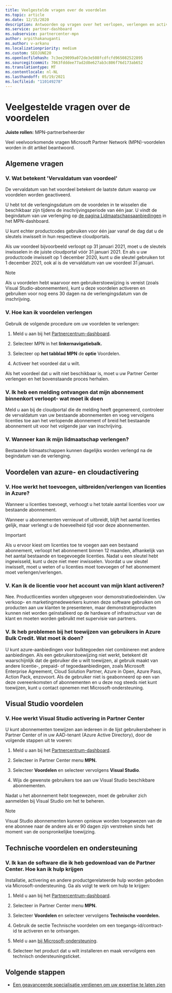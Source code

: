 ```yaml
---
title: Veelgestelde vragen over de voordelen
ms.topic: article
ms.date: 12/15/2020
description: Antwoorden op vragen over het verlopen, verlengen en activeren van licenties voor Azure, cloud, Visual Studio en technische en ondersteuningsvoordelen
ms.service: partner-dashboard
ms.subservice: partnercenter-mpn
author: arpithakanuganti
ms.author: v-arkanu
ms.localizationpriority: medium
ms.custom: SEOJUNE20
ms.openlocfilehash: 7c3ee29099a072de3e508fcdfcfd965082522895
ms.sourcegitcommit: 7063fdddee77ad2d8e627ab3c806f76d173ab652
ms.translationtype: MT
ms.contentlocale: nl-NL
ms.lasthandoff: 05/19/2021
ms.locfileid: "110149278"
---
```

# <a name="benefits-faq"></a>Veelgestelde vragen over de voordelen

**Juiste rollen:** MPN-partnerbeheerder

Veel veelvoorkomende vragen Microsoft Partner Network (MPN)-voordelen worden in dit artikel beantwoord.


## <a name="general-questions"></a>Algemene vragen

### <a name="q-what-does-benefit-expiry-date-mean"></a>V. Wat betekent 'Vervaldatum van voordeel'

De vervaldatum van het voordeel betekent de laatste datum waarop uw voordelen worden geactiveerd.

U hebt tot de verlengingsdatum om de voordelen in te wisselen die beschikbaar zijn tijdens de inschrijvingsperiode van één jaar. U vindt de begindatum van uw verlenging op [de pagina Lidmaatschapsaanbiedingen](https://partner.microsoft.com/dashboard/mpn/offers) in het MPN-dashboard.

U kunt echter productcodes gebruiken voor één jaar vanaf de dag dat u de sleutels inwisselt in hun respectieve cloudportals.

Als uw voordeel bijvoorbeeld verloopt op 31 januari 2021, moet u de sleutels inwisselen in de juiste cloudportal vóór 31 januari 2021. En als u uw productcode inwisselt op 1 december 2020, kunt u die sleutel gebruiken tot 1 december 2021, ook al is de vervaldatum van uw voordeel 31 januari.

>[!NOTE]
>Als u voordelen hebt waarvoor een gebruikerstoewijzing is vereist (zoals Visual Studio-abonnementen), kunt u deze voordelen activeren en gebruiken voor nog eens 30 dagen na de verlengingsdatum van de inschrijving.

### <a name="q-how-do-i-renew-my-benefits"></a>V. Hoe kan ik voordelen verlengen

Gebruik de volgende procedure om uw voordelen te verlengen:

1. Meld u aan bij het [Partnercentrum-dashboard](https://partner.microsoft.com/dashboard/).

2. Selecteer MPN in het **linkernavigatiebalk.**

3. Selecteer op **het tabblad MPN** de **optie** Voordelen.

4. Activeer het voordeel dat u wilt.

Als het voordeel dat u wilt niet beschikbaar is, moet u uw Partner Center verlengen en het bovenstaande proces herhalen.

### <a name="q-i-received-a-notification-informing-me-that-my-subscription-is-expiring-soon---what-should-i-do"></a>V. Ik heb een melding ontvangen dat mijn abonnement binnenkort verloopt- wat moet ik doen

Meld u aan bij de cloudportal die de melding heeft gegenereerd, controleer de vervaldatum van uw bestaande abonnementen en voeg vervolgens licenties toe aan het verlopende abonnement of breid het bestaande abonnement uit voor het volgende jaar van inschrijving.

### <a name="q-when-can-i-renew-my-membership"></a>V. Wanneer kan ik mijn lidmaatschap verlengen?

Bestaande lidmaatschappen kunnen dagelijks worden verlengd na de begindatum van de verlenging.

## <a name="azure-and-cloud-activation-benefits"></a>Voordelen van azure- en cloudactivering

### <a name="q-how-does-adding-extendingrenewing-licenses-work-on-azure"></a>V. Hoe werkt het toevoegen, uitbreiden/verlengen van licenties in Azure?

Wanneer u licenties toevoegt, verhoogt u het totale aantal licenties voor uw bestaande abonnement.

Wanneer u abonnementen vernieuwt of uitbreidt, blijft het aantal licenties gelijk, maar verlengt u de hoeveelheid tijd voor deze abonnementen.

>[!IMPORTANT]
>Als u ervoor kiest om licenties toe te voegen aan een bestaand abonnement, verloopt het abonnement binnen 12 maanden, afhankelijk van het aantal bestaande en toegevoegde licenties. Nadat u een sleutel hebt ingewisseld, kunt u deze niet meer inwisselen. Voordat u uw sleutel inwisselt, moet u weten of u licenties moet toevoegen of het abonnement moet verlengen/verlengen.

### <a name="q-can-i-activate-the-license-on-my-customers-account"></a>V. Kan ik de licentie voor het account van mijn klant activeren?

Nee. Productlicenties worden uitgegeven voor demonstratiedoeleinden. Uw verkoop- en marketingmedewerkers kunnen deze software gebruiken om producten aan uw klanten te presenteren, maar demonstratieproducten kunnen niet worden geïnstalleerd op de hardware of infrastructuur van de klant en moeten worden gebruikt met supervisie van partners.

### <a name="q-im-having-trouble-assigning-users-in-azure-bulk-credit-what-should-i-do"></a>V. Ik heb problemen bij het toewijzen van gebruikers in Azure Bulk Credit. Wat moet ik doen?

U kunt azure-aanbiedingen voor bulktegoeden niet combineren met andere aanbiedingen. Als een gebruikerstoewijzing niet werkt, betekent dit waarschijnlijk dat de gebruiker die u wilt toewijzen, al gebruik maakt van andere licentie-, prepaid- of tegoedaanbiedingen, zoals Microsoft Enterprise Agreement, Cloud Solution Partner, Azure in Open, Azure Pass, Action Pack, enzovoort. Als de gebruiker niet is geabonneerd op een van deze overeenkomsten of abonnementen en u deze nog steeds niet kunt toewijzen, kunt u contact opnemen met Microsoft-ondersteuning.

## <a name="visual-studio-benefits"></a>Visual Studio voordelen

### <a name="q-how-does-visual-studio-activation-work-in-partner-center"></a>V. Hoe werkt Visual Studio activering in Partner Center

U kunt abonnementen toewijzen aan iedereen in de lijst gebruikersbeheer in Partner Center of in uw AAD-tenant (Azure Active Directory), door de volgende stappen uit te voeren:

1. Meld u aan bij het [Partnercentrum-dashboard](https://partner.microsoft.com/dashboard/).

2. Selecteer in Partner Center menu **MPN.**

3. Selecteer **Voordelen** en selecteer vervolgens **Visual Studio**.

4. Wijs de gewenste gebruikers toe aan uw Visual Studio beschikbare abonnementen.

Nadat u het abonnement hebt toegewezen, moet de gebruiker zich aanmelden bij Visual Studio om het te beheren.

>[!Note]
> Visual Studio abonnementen kunnen opnieuw worden toegewezen van de ene abonnee naar de andere als er 90 dagen zijn verstreken sinds het moment van de oorspronkelijke toewijzing.

## <a name="technical-benefits-and-support"></a>Technische voordelen en ondersteuning

### <a name="q-i-cant-install-the-software-i-downloaded-from-partner-center-how-do-i-get-help"></a>V. Ik kan de software die ik heb gedownload van de Partner Center. Hoe kan ik hulp krijgen

Installatie, activering en andere productgerelateerde hulp worden geboden via Microsoft-ondersteuning. Ga als volgt te werk om hulp te krijgen:

1. Meld u aan bij het [Partnercentrum-dashboard](https://partner.microsoft.com/dashboard/).

2. Selecteer in Partner Center menu **MPN.**

3. Selecteer **Voordelen** en selecteer vervolgens **Technische voordelen.**

4. Gebruik de sectie Technische voordelen om een toegangs-id/contract-id te activeren en te ontvangen.

5. Meld u aan [bij Microsoft-ondersteuning](https://support.microsoft.com/supportforbusiness/productselection).

6. Selecteer het product dat u wilt installeren en maak vervolgens een technisch ondersteuningsticket.

## <a name="next-steps"></a>Volgende stappen

- [Een geavanceerde specialisatie verdienen om uw expertise te laten zien](advanced-specializations.md)